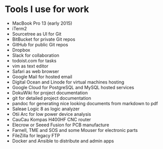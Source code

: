 # Tools I use for work

  * MacBook Pro 13 (early 2015)
  * iTerm2
  * Sourcetree as UI for Git
  * BitBucket for private Git repos
  * GitHub for public Git repos
  * Dropbox
  * Slack for collaboration
  * todoist.com for tasks
  * vim as text editor
  * Safari as web browser
  * Google Mail for hosted email
  * Digital Ocean and Linode for virtual machines hosting
  * Google Cloud for PostgreSQL and MySQL hosted services
  * DokuWiki for project documentation
  * git for detailed project documentation
  * pandoc for generating nice looking documents from markdown to pdf
  * Saleae Logic 8 as logic analyzer
  * Otii Arc for low power device analysis
  * CauCau Kompas H400HF CNC router
  * Elecrow or Seeed Fusion for PCB manufacture
  * Farnell, TME and SOS and some Mouser for electronic parts
  * FileZilla for legacy FTP
  * Docker and Ansible to distribute and admin apps
